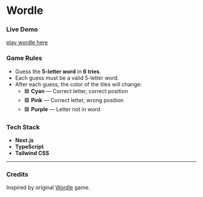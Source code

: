 # Wordle

### Live Demo  
[play wordle here](https://wordhuntgame.vercel.app/)


### Game Rules
- Guess the **5-letter word** in **6 tries**.
- Each guess must be a valid 5-letter word.
- After each guess, the color of the tiles will change:
  - 🟦 **Cyan** — Correct letter, correct position  
  - 🟥 **Pink** — Correct letter, wrong position  
  - 🟪 **Purple** — Letter not in word


### Tech Stack
- **Next.js**
- **TypeScript**
- **Tailwind CSS**

---

### Credits
Inspired by original [Wordle](https://www.nytimes.com/games/wordle/index.html) game.

